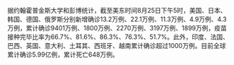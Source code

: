据约翰霍普金斯大学和彭博统计，截至美东时间8月25日下午5时，美国、日本、韩国、德国、俄罗斯分别新增确诊13.2万例、22.1万例、11.3万例、4.9万例、4.3万例，累计确诊9401万例、1800万例、2270万例、3197万例、1899万例，疫苗接种完毕比率为66.7%、81.6%、86.3%、76.3%、51.7%。此外，印度、法国、巴西、英国、意大利、土耳其、西班牙、越南累计确诊超过1000万例。目前全球累计确诊5.99亿例，累计死亡648万例。